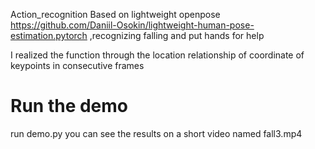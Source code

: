 Action_recognition
Based on lightweight openpose https://github.com/Daniil-Osokin/lightweight-human-pose-estimation.pytorch ,recognizing falling and put hands for help

I realized the function through the location relationship of coordinate of keypoints in consecutive frames

# Run the demo
run demo.py 
you can see the results on a short video named fall3.mp4
